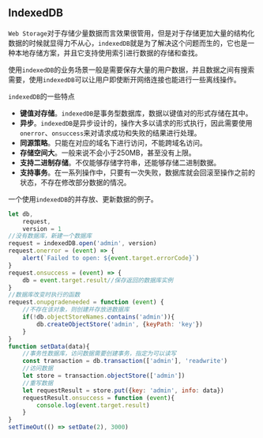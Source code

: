 ## IndexedDB

`Web Storage`对于存储少量数据而言效果很管用，但是对于存储更加大量的结构化数据的时候就显得力不从心，`indexedDB`就是为了解决这个问题而生的，它也是一种本地存储方案，并且它支持使用索引进行数据的存储和查找。

使用`indexedDB`的业务场景一般是需要保存大量的用户数据，并且数据之间有搜索需要，使用`indexedDB`可以让用户即使断开网络连接也能进行一些离线操作。

`indexedDB`的一些特点

- **键值对存储**。`indexedDB`是事务型数据库，数据以键值对的形式存储在其中。
- **异步**。`indexedDB`是异步设计的，操作大多以请求的形式执行，因此需要使用`onerror`、`onsuccess`来对请求成功和失败的结果进行处理。
- **同源策略**。只能在对应的域名下进行访问，不能跨域名访问。
- **存储空间大**。一般来说不会小于250MB，甚至没有上限。
- **支持二进制存储**。不仅能够存储字符串，还能够存储二进制数据。
- **支持事务**。在一系列操作中，只要有一次失败，数据库就会回滚至操作之前的状态，不存在修改部分数据的情况。

一个使用`indexedDB`的并存放、更新数据的例子。

```javascript
let db,
    request,
    version = 1
//没有数据库，新建一个数据库
request = indexedDB.open('admin', version)
request.onerror = (event) => {
    alert(`Failed to open: ${event.target.errorCode}`)
}
request.onsuccess = (event) => {
    db = event.target.result//保存返回的数据库实例
}
//数据库改变时执行的函数
request.onupgradeneeded = function (event) {
    //不存在该对象，则创建并存放进数据库
    if(!db.objectStoreNames.contains('admin')){
        db.createObjectStore('admin', {keyPath: 'key'})
    }
}
function setData(data){
    //事务性数据库，访问数据需要创建事务，指定为可以读写
    const transaction = db.transaction(['admin'], 'readwrite')
    //访问数据
    let store = transaction.objectStore(['admin'])
    //重写数据
    let requestResult = store.put({key: 'admin', info: data})
    requestResult.onsuccess = function (event){
        console.log(event.target.result)
    }
}
setTimeOut(() => setDate(2), 3000)
```

